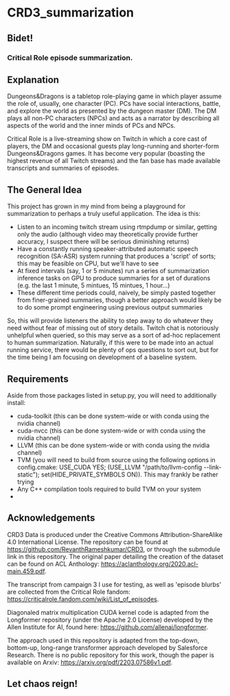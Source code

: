 # CRD3_summarization
## Bidet!
### Critical Role episode summarization.

## Explanation

Dungeons&Dragons is a tabletop role-playing game in which player assume the
role of, usually, one character (PC). PCs have social interactions,
battle, and explore the world as presented by the dungeon master (DM). The
DM plays all non-PC characters (NPCs) and acts as a narrator by describing
all aspects of the world and the inner minds of PCs and NPCs.

Critical Role is a live-streaming show on Twitch in which a core cast of
players, the DM and occasional guests play long-running and shorter-form
Dungeons&Dragons games. It has become very popular (boasting the highest
revenue of all Twitch streams) and the fan base has made available
transcripts and summaries of episodes.

## The General Idea
This project has grown in my mind from being a playground for summarization to perhaps a truly useful application. The idea is this:
 - Listen to an incoming twitch stream using rtmpdump or similar, getting only the audio (although video may theoretically provide further accuracy, I suspect there will be serious diminishing returns)
 - Have a constantly running speaker-attributed automatic speech recognition (SA-ASR) system running that produces a 'script' of sorts; this may be feasible on CPU, but we'll have to see
 - At fixed intervals (say, 1 or 5 minutes) run a series of summarization inference tasks on GPU to produce summaries for a set of durations (e.g. the last 1 minute, 5 mintues, 15 mintues, 1 hour...)
 - These different time periods could, naively, be simply pasted together from finer-grained summaries, though a better approach would likely be to do some prompt engineering using previous output summaries

So, this will provide listeners the ability to step away to do whatever they need without fear of missing out of story details. Twitch chat is notoriously unhelpful when queried, so this may serve as a sort of ad-hoc replacement to human summarization.
Naturally, if this were to be made into an actual running service, there would be plenty of ops questions to sort out, but for the time being I am focusing on development of a baseline system.

## Requirements
Aside from those packages listed in setup.py, you will need to additionally install:
- cuda-toolkit (this can be done system-wide or with conda using the nvidia channel)
- cuda-nvcc (this can be done system-wide or with conda using the nvidia channel)
- LLVM (this can be done system-wide or with conda using the nvidia channel)
- TVM (you will need to build from source using the following options in config.cmake: 
  USE_CUDA YES; (USE_LLVM "/path/to/llvm-config --link-static"); set(HIDE_PRIVATE_SYMBOLS ON)).
  This may frankly be rather trying
- Any C++ compilation tools required to build TVM on your system
- 

## Acknowledgements

CRD3 Data is produced under the Creative Commons Attribution-ShareAlike 4.0
International License. The repository can be found at
https://github.com/RevanthRameshkumar/CRD3, or through the submodule link in
this repository. The original paper detailing the creation of the dataset can
be found on ACL Anthology: https://aclanthology.org/2020.acl-main.459.pdf.

The transcript from campaign 3 I use for testing, as well as 'episode blurbs'
are collected from the Critical Role fandom:
https://criticalrole.fandom.com/wiki/List_of_episodes.

Diagonaled matrix multiplication CUDA kernel code is adapted from the
Longformer repository (under the Apache 2.0 License) developed by the
Allen Institute for AI, found here: https://github.com/allenai/longformer.

The approach used in this repository is adapted from the top-down,
bottom-up, long-range transformer approach developed by Salesforce Research.
There is no public repository for this work, though the paper is available
on Arxiv: https://arxiv.org/pdf/2203.07586v1.pdf.

## Let chaos reign!
